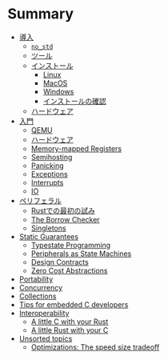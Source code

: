 # Summary

<!--

Definition of the organization of this book is still a work in process.

Refer to https://github.com/rust-embedded/book/issues for
more information and coordination

-->

- [導入](./intro/index.md)
    - [`no_std`](./intro/no-std.md)
    - [ツール](./intro/tooling.md)
    - [インストール](./intro/install.md)
        - [Linux](./intro/install/linux.md)
        - [MacOS](./intro/install/macos.md)
        - [Windows](./intro/install/windows.md)
        - [インストールの確認](./intro/install/verify.md)
    - [ハードウェア](./intro/hardware.md)
- [入門](./start/index.md)
  - [QEMU](./start/qemu.md)
  - [ハードウェア](./start/hardware.md)
  - [Memory-mapped Registers](./start/registers.md)
  - [Semihosting](./start/semihosting.md)
  - [Panicking](./start/panicking.md)
  - [Exceptions](./start/exceptions.md)
  - [Interrupts](./start/interrupts.md)
  - [IO](./start/io.md)
- [ペリフェラル](./peripherals/index.md)
    - [Rustでの最初の試み](./peripherals/a-first-attempt.md)
    - [The Borrow Checker](./peripherals/borrowck.md)
    - [Singletons](./peripherals/singletons.md)
- [Static Guarantees](./static-guarantees/index.md)
    - [Typestate Programming](./static-guarantees/typestate-programming.md)
    - [Peripherals as State Machines](./static-guarantees/state-machines.md)
    - [Design Contracts](./static-guarantees/design-contracts.md)
    - [Zero Cost Abstractions](./static-guarantees/zero-cost-abstractions.md)
- [Portability](./portability/index.md)
- [Concurrency](./concurrency/index.md)
- [Collections](./collections/index.md)
- [Tips for embedded C developers](./c-tips/index.md)
    <!-- TODO: Define Sections -->
- [Interoperability](./interoperability/index.md)
    - [A little C with your Rust](./interoperability/c-with-rust.md)
    - [A little Rust with your C](./interoperability/rust-with-c.md)
- [Unsorted topics](./unsorted/index.md)
  - [Optimizations: The speed size tradeoff](./unsorted/speed-vs-size.md)
